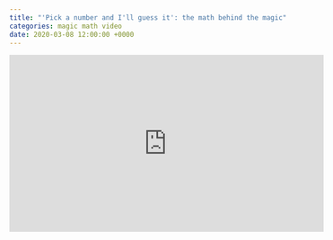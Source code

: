 ```yaml
---
title: "'Pick a number and I'll guess it': the math behind the magic"
categories: magic math video
date: 2020-03-08 12:00:00 +0000
---
```


<div><iframe width="560" height="315" src="https://www.youtube-nocookie.com/embed/j94VUp6NZEg" frameborder="0" allow="accelerometer; autoplay; encrypted-media; gyroscope; picture-in-picture" allowfullscreen></iframe></div>

